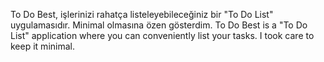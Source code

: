 To Do Best, işlerinizi rahatça listeleyebileceğiniz bir "To Do List" uygulamasıdır. Minimal olmasına özen gösterdim.
To Do Best is a "To Do List" application where you can conveniently list your tasks. I took care to keep it minimal.
